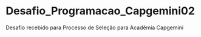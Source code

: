 # Desafio_Programacao_Capgemini02
Desafio recebido para Processo de Seleção para Acadêmia Capgemini
